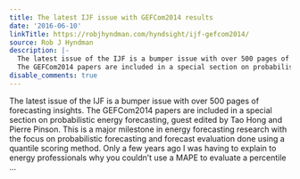 ```yaml
---
title: The latest IJF issue with GEFCom2014 results
date: '2016-06-10'
linkTitle: https://robjhyndman.com/hyndsight/ijf-gefcom2014/
source: Rob J Hyndman
description: |-
  The latest issue of the IJF is a bumper issue with over 500 pages of forecasting insights.
  The GEFCom2014 papers are included in a special section on probabilistic energy forecasting, guest edited by Tao Hong and Pierre Pinson. This is a major milestone in energy forecasting research with the focus on probabilistic forecasting and forecast evaluation done using a quantile scoring method. Only a few years ago I was having to explain to energy professionals why you couldn&rsquo;t use a MAPE to evaluate a percentile ...
disable_comments: true
---
```

The latest issue of the IJF is a bumper issue with over 500 pages of forecasting insights.
The GEFCom2014 papers are included in a special section on probabilistic energy forecasting, guest edited by Tao Hong and Pierre Pinson. This is a major milestone in energy forecasting research with the focus on probabilistic forecasting and forecast evaluation done using a quantile scoring method. Only a few years ago I was having to explain to energy professionals why you couldn&rsquo;t use a MAPE to evaluate a percentile ...